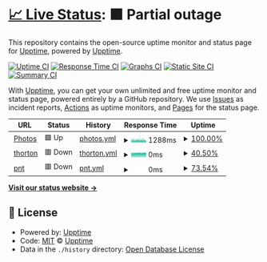 # [📈 Live Status](https://demo.upptime.js.org): <!--live status--> **🟧 Partial outage**

This repository contains the open-source uptime monitor and status page for [Upptime](https://upptime.js.org), powered by [Upptime](https://github.com/upptime/upptime).

[![Uptime CI](https://github.com/upptime/upptime/workflows/Uptime%20CI/badge.svg)](https://github.com/upptime/upptime/actions?query=workflow%3A%22Uptime+CI%22)
[![Response Time CI](https://github.com/upptime/upptime/workflows/Response%20Time%20CI/badge.svg)](https://github.com/upptime/upptime/actions?query=workflow%3A%22Response+Time+CI%22)
[![Graphs CI](https://github.com/upptime/upptime/workflows/Graphs%20CI/badge.svg)](https://github.com/upptime/upptime/actions?query=workflow%3A%22Graphs+CI%22)
[![Static Site CI](https://github.com/upptime/upptime/workflows/Static%20Site%20CI/badge.svg)](https://github.com/upptime/upptime/actions?query=workflow%3A%22Static+Site+CI%22)
[![Summary CI](https://github.com/upptime/upptime/workflows/Summary%20CI/badge.svg)](https://github.com/upptime/upptime/actions?query=workflow%3A%22Summary+CI%22)

With [Upptime](https://upptime.js.org), you can get your own unlimited and free uptime monitor and status page, powered entirely by a GitHub repository. We use [Issues](https://github.com/upptime/upptime/issues) as incident reports, [Actions](https://github.com/upptime/upptime/actions) as uptime monitors, and [Pages](https://demo.upptime.js.org) for the status page.

<!--start: status pages-->
<!-- This summary is generated by Upptime (https://github.com/upptime/upptime) -->
<!-- Do not edit this manually, your changes will be overwritten -->
<!-- prettier-ignore -->
| URL | Status | History | Response Time | Uptime |
| --- | ------ | ------- | ------------- | ------ |
| <img alt="" src="https://icons.duckduckgo.com/ip3/photos.truongsinh.pro.ico" height="13"> [Photos](https://photos.truongsinh.pro) | 🟩 Up | [photos.yml](https://github.com/truongsinh/monitor.photos.truongsinh.pro/commits/HEAD/history/photos.yml) | <details><summary><img alt="Response time graph" src="./graphs/photos/response-time-week.png" height="20"> 1288ms</summary><br><a href="https://demo.upptime.js.org/history/photos"><img alt="Response time 1288" src="https://img.shields.io/endpoint?url=https%3A%2F%2Fraw.githubusercontent.com%2Ftruongsinh%2Fmonitor.photos.truongsinh.pro%2FHEAD%2Fapi%2Fphotos%2Fresponse-time.json"></a><br><a href="https://demo.upptime.js.org/history/photos"><img alt="24-hour response time 1288" src="https://img.shields.io/endpoint?url=https%3A%2F%2Fraw.githubusercontent.com%2Ftruongsinh%2Fmonitor.photos.truongsinh.pro%2FHEAD%2Fapi%2Fphotos%2Fresponse-time-day.json"></a><br><a href="https://demo.upptime.js.org/history/photos"><img alt="7-day response time 1288" src="https://img.shields.io/endpoint?url=https%3A%2F%2Fraw.githubusercontent.com%2Ftruongsinh%2Fmonitor.photos.truongsinh.pro%2FHEAD%2Fapi%2Fphotos%2Fresponse-time-week.json"></a><br><a href="https://demo.upptime.js.org/history/photos"><img alt="30-day response time 1288" src="https://img.shields.io/endpoint?url=https%3A%2F%2Fraw.githubusercontent.com%2Ftruongsinh%2Fmonitor.photos.truongsinh.pro%2FHEAD%2Fapi%2Fphotos%2Fresponse-time-month.json"></a><br><a href="https://demo.upptime.js.org/history/photos"><img alt="1-year response time 1288" src="https://img.shields.io/endpoint?url=https%3A%2F%2Fraw.githubusercontent.com%2Ftruongsinh%2Fmonitor.photos.truongsinh.pro%2FHEAD%2Fapi%2Fphotos%2Fresponse-time-year.json"></a></details> | <details><summary><a href="https://demo.upptime.js.org/history/photos">100.00%</a></summary><a href="https://demo.upptime.js.org/history/photos"><img alt="All-time uptime 100.00%" src="https://img.shields.io/endpoint?url=https%3A%2F%2Fraw.githubusercontent.com%2Ftruongsinh%2Fmonitor.photos.truongsinh.pro%2FHEAD%2Fapi%2Fphotos%2Fuptime.json"></a><br><a href="https://demo.upptime.js.org/history/photos"><img alt="24-hour uptime 100.00%" src="https://img.shields.io/endpoint?url=https%3A%2F%2Fraw.githubusercontent.com%2Ftruongsinh%2Fmonitor.photos.truongsinh.pro%2FHEAD%2Fapi%2Fphotos%2Fuptime-day.json"></a><br><a href="https://demo.upptime.js.org/history/photos"><img alt="7-day uptime 100.00%" src="https://img.shields.io/endpoint?url=https%3A%2F%2Fraw.githubusercontent.com%2Ftruongsinh%2Fmonitor.photos.truongsinh.pro%2FHEAD%2Fapi%2Fphotos%2Fuptime-week.json"></a><br><a href="https://demo.upptime.js.org/history/photos"><img alt="30-day uptime 100.00%" src="https://img.shields.io/endpoint?url=https%3A%2F%2Fraw.githubusercontent.com%2Ftruongsinh%2Fmonitor.photos.truongsinh.pro%2FHEAD%2Fapi%2Fphotos%2Fuptime-month.json"></a><br><a href="https://demo.upptime.js.org/history/photos"><img alt="1-year uptime 100.00%" src="https://img.shields.io/endpoint?url=https%3A%2F%2Fraw.githubusercontent.com%2Ftruongsinh%2Fmonitor.photos.truongsinh.pro%2FHEAD%2Fapi%2Fphotos%2Fuptime-year.json"></a></details>
| <img alt="" src="https://icons.duckduckgo.com/ip3/thorton.truongsinh.pro.ico" height="13"> [thorton](https://thorton.truongsinh.pro) | 🟥 Down | [thorton.yml](https://github.com/truongsinh/monitor.photos.truongsinh.pro/commits/HEAD/history/thorton.yml) | <details><summary><img alt="Response time graph" src="./graphs/thorton/response-time-week.png" height="20"> 0ms</summary><br><a href="https://demo.upptime.js.org/history/thorton"><img alt="Response time 0" src="https://img.shields.io/endpoint?url=https%3A%2F%2Fraw.githubusercontent.com%2Ftruongsinh%2Fmonitor.photos.truongsinh.pro%2FHEAD%2Fapi%2Fthorton%2Fresponse-time.json"></a><br><a href="https://demo.upptime.js.org/history/thorton"><img alt="24-hour response time 0" src="https://img.shields.io/endpoint?url=https%3A%2F%2Fraw.githubusercontent.com%2Ftruongsinh%2Fmonitor.photos.truongsinh.pro%2FHEAD%2Fapi%2Fthorton%2Fresponse-time-day.json"></a><br><a href="https://demo.upptime.js.org/history/thorton"><img alt="7-day response time 0" src="https://img.shields.io/endpoint?url=https%3A%2F%2Fraw.githubusercontent.com%2Ftruongsinh%2Fmonitor.photos.truongsinh.pro%2FHEAD%2Fapi%2Fthorton%2Fresponse-time-week.json"></a><br><a href="https://demo.upptime.js.org/history/thorton"><img alt="30-day response time 0" src="https://img.shields.io/endpoint?url=https%3A%2F%2Fraw.githubusercontent.com%2Ftruongsinh%2Fmonitor.photos.truongsinh.pro%2FHEAD%2Fapi%2Fthorton%2Fresponse-time-month.json"></a><br><a href="https://demo.upptime.js.org/history/thorton"><img alt="1-year response time 0" src="https://img.shields.io/endpoint?url=https%3A%2F%2Fraw.githubusercontent.com%2Ftruongsinh%2Fmonitor.photos.truongsinh.pro%2FHEAD%2Fapi%2Fthorton%2Fresponse-time-year.json"></a></details> | <details><summary><a href="https://demo.upptime.js.org/history/thorton">40.50%</a></summary><a href="https://demo.upptime.js.org/history/thorton"><img alt="All-time uptime 40.50%" src="https://img.shields.io/endpoint?url=https%3A%2F%2Fraw.githubusercontent.com%2Ftruongsinh%2Fmonitor.photos.truongsinh.pro%2FHEAD%2Fapi%2Fthorton%2Fuptime.json"></a><br><a href="https://demo.upptime.js.org/history/thorton"><img alt="24-hour uptime 40.50%" src="https://img.shields.io/endpoint?url=https%3A%2F%2Fraw.githubusercontent.com%2Ftruongsinh%2Fmonitor.photos.truongsinh.pro%2FHEAD%2Fapi%2Fthorton%2Fuptime-day.json"></a><br><a href="https://demo.upptime.js.org/history/thorton"><img alt="7-day uptime 40.50%" src="https://img.shields.io/endpoint?url=https%3A%2F%2Fraw.githubusercontent.com%2Ftruongsinh%2Fmonitor.photos.truongsinh.pro%2FHEAD%2Fapi%2Fthorton%2Fuptime-week.json"></a><br><a href="https://demo.upptime.js.org/history/thorton"><img alt="30-day uptime 40.50%" src="https://img.shields.io/endpoint?url=https%3A%2F%2Fraw.githubusercontent.com%2Ftruongsinh%2Fmonitor.photos.truongsinh.pro%2FHEAD%2Fapi%2Fthorton%2Fuptime-month.json"></a><br><a href="https://demo.upptime.js.org/history/thorton"><img alt="1-year uptime 40.50%" src="https://img.shields.io/endpoint?url=https%3A%2F%2Fraw.githubusercontent.com%2Ftruongsinh%2Fmonitor.photos.truongsinh.pro%2FHEAD%2Fapi%2Fthorton%2Fuptime-year.json"></a></details>
| <img alt="" src="https://icons.duckduckgo.com/ip3/pnt.truongsinh.pro.ico" height="13"> [pnt](https://pnt.truongsinh.pro) | 🟥 Down | [pnt.yml](https://github.com/truongsinh/monitor.photos.truongsinh.pro/commits/HEAD/history/pnt.yml) | <details><summary><img alt="Response time graph" src="./graphs/pnt/response-time-week.png" height="20"> 0ms</summary><br><a href="https://demo.upptime.js.org/history/pnt"><img alt="Response time 0" src="https://img.shields.io/endpoint?url=https%3A%2F%2Fraw.githubusercontent.com%2Ftruongsinh%2Fmonitor.photos.truongsinh.pro%2FHEAD%2Fapi%2Fpnt%2Fresponse-time.json"></a><br><a href="https://demo.upptime.js.org/history/pnt"><img alt="24-hour response time 0" src="https://img.shields.io/endpoint?url=https%3A%2F%2Fraw.githubusercontent.com%2Ftruongsinh%2Fmonitor.photos.truongsinh.pro%2FHEAD%2Fapi%2Fpnt%2Fresponse-time-day.json"></a><br><a href="https://demo.upptime.js.org/history/pnt"><img alt="7-day response time 0" src="https://img.shields.io/endpoint?url=https%3A%2F%2Fraw.githubusercontent.com%2Ftruongsinh%2Fmonitor.photos.truongsinh.pro%2FHEAD%2Fapi%2Fpnt%2Fresponse-time-week.json"></a><br><a href="https://demo.upptime.js.org/history/pnt"><img alt="30-day response time 0" src="https://img.shields.io/endpoint?url=https%3A%2F%2Fraw.githubusercontent.com%2Ftruongsinh%2Fmonitor.photos.truongsinh.pro%2FHEAD%2Fapi%2Fpnt%2Fresponse-time-month.json"></a><br><a href="https://demo.upptime.js.org/history/pnt"><img alt="1-year response time 0" src="https://img.shields.io/endpoint?url=https%3A%2F%2Fraw.githubusercontent.com%2Ftruongsinh%2Fmonitor.photos.truongsinh.pro%2FHEAD%2Fapi%2Fpnt%2Fresponse-time-year.json"></a></details> | <details><summary><a href="https://demo.upptime.js.org/history/pnt">73.54%</a></summary><a href="https://demo.upptime.js.org/history/pnt"><img alt="All-time uptime 73.54%" src="https://img.shields.io/endpoint?url=https%3A%2F%2Fraw.githubusercontent.com%2Ftruongsinh%2Fmonitor.photos.truongsinh.pro%2FHEAD%2Fapi%2Fpnt%2Fuptime.json"></a><br><a href="https://demo.upptime.js.org/history/pnt"><img alt="24-hour uptime 73.54%" src="https://img.shields.io/endpoint?url=https%3A%2F%2Fraw.githubusercontent.com%2Ftruongsinh%2Fmonitor.photos.truongsinh.pro%2FHEAD%2Fapi%2Fpnt%2Fuptime-day.json"></a><br><a href="https://demo.upptime.js.org/history/pnt"><img alt="7-day uptime 73.54%" src="https://img.shields.io/endpoint?url=https%3A%2F%2Fraw.githubusercontent.com%2Ftruongsinh%2Fmonitor.photos.truongsinh.pro%2FHEAD%2Fapi%2Fpnt%2Fuptime-week.json"></a><br><a href="https://demo.upptime.js.org/history/pnt"><img alt="30-day uptime 73.54%" src="https://img.shields.io/endpoint?url=https%3A%2F%2Fraw.githubusercontent.com%2Ftruongsinh%2Fmonitor.photos.truongsinh.pro%2FHEAD%2Fapi%2Fpnt%2Fuptime-month.json"></a><br><a href="https://demo.upptime.js.org/history/pnt"><img alt="1-year uptime 73.54%" src="https://img.shields.io/endpoint?url=https%3A%2F%2Fraw.githubusercontent.com%2Ftruongsinh%2Fmonitor.photos.truongsinh.pro%2FHEAD%2Fapi%2Fpnt%2Fuptime-year.json"></a></details>

<!--end: status pages-->

[**Visit our status website →**](https://demo.upptime.js.org)

## 📄 License

- Powered by: [Upptime](https://github.com/upptime/upptime)
- Code: [MIT](./LICENSE) © [Upptime](https://upptime.js.org)
- Data in the `./history` directory: [Open Database License](https://opendatacommons.org/licenses/odbl/1-0/)
